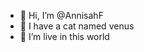 - 👋 Hi, I’m @AnnisahF
- 👀 I have a cat named venus
- 🌱 I’m live in this world

<!---
AnnisahF/AnnisahF is a ✨ special ✨ repository because its `README.md` (this file) appears on your GitHub profile.
You can click the Preview link to take a look at your changes.
--->
